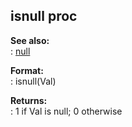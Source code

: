 ## isnull proc    
**See also:**    
:   [null](/DM/null)    
<!-- -->    
**Format:**    
:   isnull(Val)    
<!-- -->    
**Returns:**    
:   1 if Val is null; 0 otherwise  